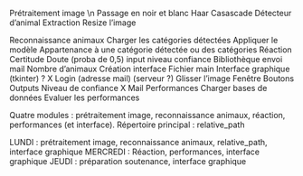 Prétraitement image \n
	Passage en noir et blanc
	Haar Casascade
Détecteur d’animal
	Extraction
	Resize l’image
	
Reconnaissance animaux
	Charger les catégories détectées
	Appliquer le modèle
	Appartenance à une catégorie détectée ou des catégories
Réaction
	Certitude
	Doute (proba de 0,5) input niveau confiance
	Bibliothèque envoi mail
	Nombre d’animaux
Création interface
	Fichier main
	Interface graphique (tkinter) ?
	X	Login (adresse mail) (serveur ?)
		Glisser l’image
		Fenêtre
		Boutons
		Outputs
	Niveau de confiance
	X Mail
Performances 
	Charger bases de données
	Evaluer les performances

Quatre modules : prétraitement image, reconnaissance animaux, réaction, performances (et interface).
Répertoire principal : relative_path


LUNDI : prétraitement image, reconnaissance animaux, relative_path, interface graphique
MERCREDI : Réaction, performances, interface graphique
JEUDI : préparation soutenance, interface graphique
